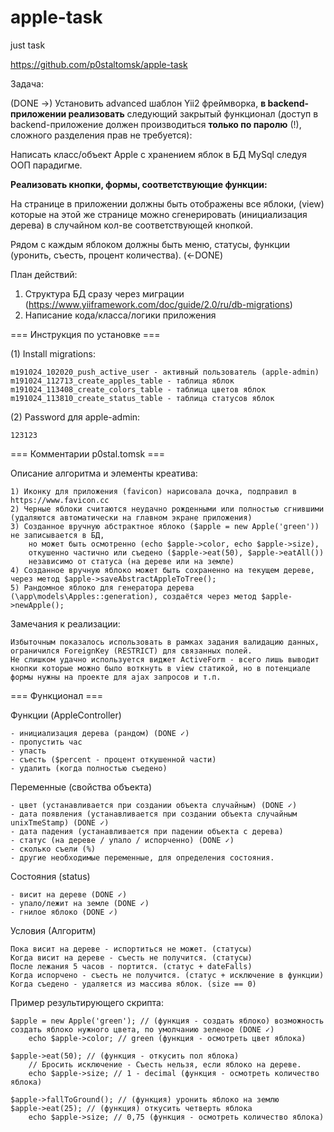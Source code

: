 # apple-task
just task

https://github.com/p0staltomsk/apple-task

Задача:

(DONE ->)
Установить advanced шаблон Yii2 фреймворка, **в backend-приложении реализовать** следующий закрытый функционал 
(доступ в backend-приложение должен производиться **только по паролю** (!), сложного разделения прав не требуется): 

Написать класс/объект Apple с хранением яблок в БД MySql следуя ООП парадигме.

**Реализовать кнопки, формы, соответствующие функции:**

На странице в приложении должны быть отображены все яблоки, (view)
которые на этой же странице можно сгенерировать (инициализация дерева) в случайном кол-ве соответствующей кнопкой.

Рядом с каждым яблоком должны быть меню, статусы, функции (уронить, съесть, процент количества).
(<-DONE)

План действий:

1) Структура БД сразу через миграции (https://www.yiiframework.com/doc/guide/2.0/ru/db-migrations)
2) Написание кода/класса/логики приложения

=== Инструкция по установке ===

(1) Install migrations:

    m191024_102020_push_active_user - активный пользователь (apple-admin)
    m191024_112713_create_apples_table - таблица яблок
    m191024_113408_create_colors_table - таблица цветов яблок
    m191024_113810_create_status_table - таблица статусов яблок
    
(2) Password для apple-admin: 

    123123

=== Комментарии p0stal.tomsk ===

Описание алгоритма и элементы креатива:

    1) Иконку для приложения (favicon) нарисовала дочка, подправил в https://www.favicon.cc
    2) Черные яблоки считаются неудачно рожденными или полностью сгнившими (удаляются автоматически на главном экране приложения)
    3) Созданное вручную абстрактное яблоко ($apple = new Apple('green')) не записывается в БД, 
        но может быть осмотренно (echo $apple->color, echo $apple->size), 
        откушенно частично или съедено ($apple->eat(50), $apple->eatAll()) 
        независимо от статуса (на дереве или на земле)
    4) Созданное вручную яблоко может быть сохраненно на текущем дереве, через метод $apple->saveAbstractAppleToTree();
    5) Рандомное яблоко для генератора дерева (\app\models\Apples::generation), создаётся через метод $apple->newApple();

Замечания к реализации:

    Избыточным показалось использовать в рамках задания валидацию данных, ограничился ForeignKey (RESTRICT) для связанных полей.
    Не слишком удачно используется виджет ActiveForm - всего лишь выводит кнопки которые можно было воткнуть в view статикой, но в потенциале формы нужны на проекте для ajax запросов и т.п.

=== Функционал ===

Функции (AppleController)

    - инициализация дерева (рандом) (DONE ✓)
    - пропустить час    
    - упасть
    - съесть ($percent - процент откушенной части)
    - удалить (когда полностью съедено)

Переменные (свойства объекта)

    - цвет (устанавливается при создании объекта случайным) (DONE ✓)
    - дата появления (устанавливается при создании объекта случайным unixTmeStamp) (DONE ✓)
    - дата падения (устанавливается при падении объекта с дерева)
    - статус (на дереве / упало / испорченно) (DONE ✓)
    - сколько съели (%)
    - другие необходимые переменные, для определения состояния.

Состояния (status)

    - висит на дереве (DONE ✓)
    - упало/лежит на земле (DONE ✓)
    - гнилое яблоко (DONE ✓)

Условия (Алгоритм)

    Пока висит на дереве - испортиться не может. (статусы)
    Когда висит на дереве - съесть не получится. (статусы)
    После лежания 5 часов - портится. (статус + dateFalls)
    Когда испорчено - съесть не получится. (статус + исключение в функции)
    Когда съедено - удаляется из массива яблок. (size == 0)

Пример результирующего скрипта:

    $apple = new Apple('green'); // (функция - создать яблоко) возможность создать яблоко нужного цвета, по умолчанию зеленое (DONE ✓)
        echo $apple->color; // green (функция - осмотреть цвет яблока)
            
    $apple->eat(50); // (функция - откусить пол яблока) 
        // Бросить исключение - Съесть нельзя, если яблоко на дереве.
        echo $apple->size; // 1 - decimal (функция - осмотреть количество яблока)
        
    $apple->fallToGround(); // (функция) уронить яблоко на землю
    $apple->eat(25); // (функция) откусить четверть яблока
        echo $apple->size; // 0,75 (функция - осмотреть количество яблока)
